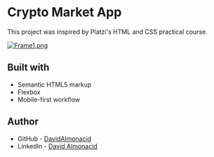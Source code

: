 # Crypto Market App

This project was inspired by Platzi's HTML and CSS practical course.

[![Frame1.png](https://i.postimg.cc/qM7KnwyL/Frame1.png)](https://postimg.cc/z393Yndb)

## Built with

- Semantic HTML5 markup
- Flexbox
- Mobile-first workflow

## Author

- GitHub - [DavidAlmonacid](https://github.com/DavidAlmonacid)
- LinkedIn - [David Almonacid](https://linkedin.com/in/davidalmonacid/)
